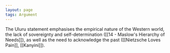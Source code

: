 ```yaml
---
layout: page
tags: Argument
---
```


The Uluru statement emphasises the empirical nature of the Western world, the lack of sovereignty and self-determination ([[14 - Maslow's Hierarchy of Needs]]), as well as the need to acknowledge the past ([[Nietzsche Loves Pain]], [[Kanyini]]).